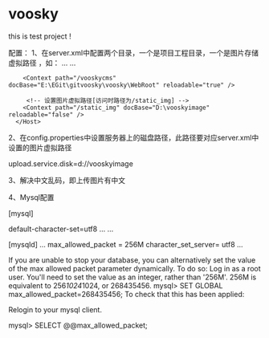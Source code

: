 # voosky
this is test project !

配置：
1、在server.xml中配置两个目录，一个是项目工程目录，一个是图片存储虚拟路径 ，如：
      <Host>
      	... ...
      	
		<Context path="/vooskycms" docBase="E:\EGit\gitvoosky\voosky\WebRoot" reloadable="true" />
		
		 <!-- 设置图片虚拟路径[访问时路径为/static_img] -->  
     	<Context path="/static_img" docBase="D:\vooskyimage" reloadable="false" />
      </Host>

2、在config.properties中设置服务器上的磁盘路径，此路径要对应server.xml中设置的图片虚拟路径

upload.service.disk=d://vooskyimage

3、解决中文乱码，即上传图片有中文
<Connector  port="8080" protocol="HTTP/1.1"
			connectionTimeout="20000" 
			redirectPort="8443" 
			URIEncoding="UTF-8"/>
    
4、Mysql配置

[mysql]

default-character-set=utf8
... ...

[mysqld]
...
max_allowed_packet = 256M
character_set_server= utf8
...

If you are unable to stop your database, you can alternatively set the value of the max allowed packet parameter dynamically. To do so:
Log in as a root user.
You'll need to set the value as an integer, rather than '256M'. 256M is equivalent to 256*1024*1024, or 268435456.
mysql> SET GLOBAL max_allowed_packet=268435456;
To check that this has been applied:

Relogin to your mysql client.

mysql> SELECT @@max_allowed_packet;



